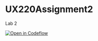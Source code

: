 # UX220Assignment2
Lab 2

[![Open in Codeflow](https://developer.stackblitz.com/img/open_in_codeflow.svg)](https:///pr.new/mserra400/UX220Lab2OUTLINE)
